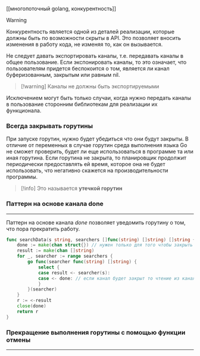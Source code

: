 [[многопоточный golang, конкурентность]]
>[!warning]
>Конкурентность является одной из деталей реализации, которые должны быть по возможности скрыты в API. Это позволяет вносить изменения в работу кода, не изменяя то, как он вызывается.

Не следует давать экспортировать каналы, т.е. передавать каналы в общее пользование. Если экспонировать каналы, то это означает, что пользователям придется беспокоится о том, является ли канал буферизованным, закрытым или равным nil.
>[!warning] Каналы не должны быть экспортируемыми

Исключением могут быть только случаи, когда нужно передать каналы в пользование сторонним библиотекам для реализации их функционала.

### Всегда закрывать горутины
При запуске горутин, нужно будет убедиться что они будут закрыты. В отличие от переменных в случае горутин среда выполнения языка Go не сможет проверить, будет ли еще использоваться в программе та или иная горутина. Если горутина не закрыта, то планировщик продолжит периодически предоставлять ей время, которое она не будет использовать, что негативно скажется на производительности программы.
>[!info] Это называется __утечкой горутин__

### Паттерн на основе канала done
___
Паттерн на основе канала _done_ позволяет уведомить горутину о том, что пора прекратить работу.
```Go
func searchData(s string, searchers []func(string) []string) []string {
	done := make(chan struct{}) // нужен только для того чтобы закрыть его
	result := make(chan []string)
	for _, searcher := range searchers {
		go func(searcher func(string) []string) {
			select {
			case result <- searcher(s):
			case <- done: // если канал будет закрыт то чтение из канала вернет nil
			}
		}(searcher)
	}
	r := <-result
	close(done)
	return r
}
```

### Прекращение выполнения горутины с помощью функции отмены
___

